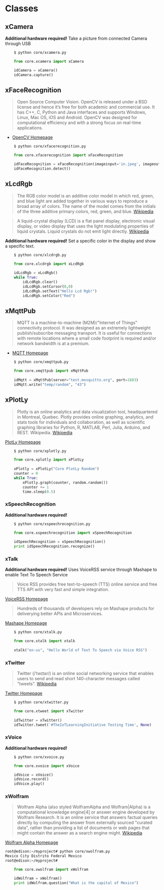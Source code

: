 # Classes

## xCamera

__Additional hardware required!__ Take a picture from connected Camera through USB

```sh
    $ python core/xcamera.py
```

```Python
    from core.xcamera import xCamera

    idCamera = xCamera()
    idCamera.capture()
```

## xFaceRecognition

> Open Source Computer Vision. OpenCV is released under a BSD license and hence it’s free for both academic and commercial use. It has C++, C, Python and Java interfaces and supports Windows, Linux, Mac OS, iOS and Android. OpenCV was designed for computational efficiency and with a strong focus on real-time applications.

- [OpenCV Homepage](http://opencv.org/)

```sh
    $ python core/xfacerecognition.py
```

```Python
    from core.xfacerecognition import xFaceRecognition

    idFaceRecognition = xFaceRecognition(imageinput='in.jpeg', imageoutput='out.jpeg')
    idFaceRecognition.detect()
```

## xLcdRgb

> The RGB color model is an additive color model in which red, green, and blue light are added together in various ways to reproduce a broad array of colors. The name of the model comes from the initials of the three additive primary colors, red, green, and blue. [Wikipedia](https://en.wikipedia.org/wiki/RGB_color_model)

> A liquid-crystal display (LCD) is a flat panel display, electronic visual display, or video display that uses the light modulating properties of liquid crystals. Liquid crystals do not emit light directly. [Wikipedia](https://en.wikipedia.org/wiki/Liquid-crystal_display)

__Additional hardware required!__ Set a specific color in the display and show a specific text. 


```sh
    $ python core/xlcdrgb.py
```

```Python
    from core.xlcdrgb import xLcdRgb
    
    idLcdRgb = xLcdRgb()
    while True:
        idLcdRgb.clear()
        idLcdRgb.setCursor(0,0)
        idLcdRgb.setText("Hello Lcd Rgb!")
        idLcdRgb.setColor("Red")
```

## xMqttPub

> MQTT is a machine-to-machine (M2M)/"Internet of Things" connectivity protocol. It was designed as an extremely lightweight publish/subscribe messaging transport. It is useful for connections with remote locations where a small code footprint is required and/or network bandwidth is at a premium.

- [MQTT Homepage](http://mqtt.org/)

```sh
    $ python core/xmqttpub.py
```

```Python
    from core.xmqttpub import xMqttPub
    
    idMqtt = xMqttPub(server="test.mosquitto.org", port=1883)
    idMqtt.write("temp/random", "43")
```

## xPlotLy

> Plotly is an online analytics and data visualization tool, headquartered in Montreal, Quebec. Plotly provides online graphing, analytics, and stats tools for individuals and collaboration, as well as scientific graphing libraries for Python, R, MATLAB, Perl, Julia, Arduino, and REST. Wikipedia. [Wikipedia](https://en.wikipedia.org/wiki/Plotly)

[PlotLy Homepage](https://plot.ly/)


```sh
    $ python core/xplotly.py
```

```Python
    from core.xplotly import xPlotLy
    
    xPlotly = xPlotLy("Core PlotLy Random")
    counter = 0
    while True:
        xPlotly.graph(counter, random.random())
        counter += 1
        time.sleep(0.5)
```

### xSpeechRecognition

__Additional hardware required!__ 

```sh
    $ python core/xspeechrecognition.py
```

```Python
    from core.xspeechrecognition import xSpeechRecognition
    
    idSpeechRecognition = xSpeechRecognition()
    print idSpeechRecognition.recognize()
```

### xTalk

__Additional hardware required!__ Uses VoiceRSS service through Mashape to enable Text To Speech Service

> Voice RSS provides free text-to-speech (TTS) online service and free TTS API with very fast and simple integration.

[VoiceRSS Homepage](http://www.voicerss.org/)

> Hundreds of thousands of developers rely on Mashape products for deliverying better APIs and Microservices.

[Mashape Homepage](https://www.mashape.com/)

```sh
    $ python core/xtalk.py
```

```Python
    from core.xtalk import xtalk
    
    xtalk("en-us", "Hello World of Text To Speech via Voice RSS")
```

### xTwitter

> Twitter (/ˈtwɪtər/) is an online social networking service that enables users to send and read short 140-character messages called "tweets". [Wikipedia](https://en.wikipedia.org/wiki/Twitter)

[Twitter Homepage](https://twitter.com/)

```sh
    $ python core/xtwitter.py
```

```Python
    from core.xtweet import xTwitter
    
    idTwitter = xTwitter()
    idTwitter.tweet('#TheIoTLearningInitiative Testing Time', None)
```

### xVoice

__Additional hardware required!__ 

```sh
    $ python core/xvoice.py
```

```Python
    from core.xvoice import xVoice

    idVoice = xVoice()
    idVoice.record()
    idVoice.play()
```

### xWolfram

> Wolfram Alpha (also styled WolframAlpha and Wolfram|Alpha) is a computational knowledge engine[4] or answer engine developed by Wolfram Research. It is an online service that answers factual queries directly by computing the answer from externally sourced "curated data", rather than providing a list of documents or web pages that might contain the answer as a search engine might. [Wikipedia](https://en.wikipedia.org/wiki/Wolfram_Alpha)

[Wolfram Alpha Homepage](http://www.wolframalpha.com/)

```sh
root@edison:~/myproject# python core/xwolfram.py                                
Mexico City Distrito Federal Mexico                                             
root@edison:~/myproject# 
```

```Python
    from core.xwolfram import xWolfram

    idWolfram = xWolfram()                                                      
    print idWolfram.question("What is the capital of Mexico")                   
```